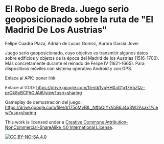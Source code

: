 # El Robo de Breda. Juego serio geoposicionado sobre la ruta de "El Madrid De Los Austrias"
Felipe Cuadra Plaza, Adrián de Lucas Gomez, Aurora García Jover

Juego serio geoposicionado, cuyo objetivo es transmitir algunos datos sobre edificios y objetos de la época del Madrid de los Austrias (1516-1700). Más concretamente durante el reinado de Felipe IV (1621-1665). 
Para dispositivos móviles con sistema operativo Android y con GPS.

Enlace al APK: poner link

Enlace al GDD: https://drive.google.com/file/d/1vgHH0aG1g17V5ZQz-prQk8yBCPhGJAi6/view?usp=sharing

Gameplay de demostración del juego: https://drive.google.com/file/d/175pMyBIL_NftbOlYxVoB6J4q3W2Asax1/view?usp=sharing

This work is licensed under a
[Creative Commons Attribution-NonCommercial-ShareAlike 4.0 International License][cc-by-nc-sa].

[![CC BY-NC-SA 4.0][cc-by-nc-sa-image]][cc-by-nc-sa]

[cc-by-nc-sa]: http://creativecommons.org/licenses/by-nc-sa/4.0/
[cc-by-nc-sa-image]: https://licensebuttons.net/l/by-nc-sa/4.0/88x31.png
[cc-by-nc-sa-shield]: https://img.shields.io/badge/License-CC%20BY--NC--SA%204.0-lightgrey.svg0
